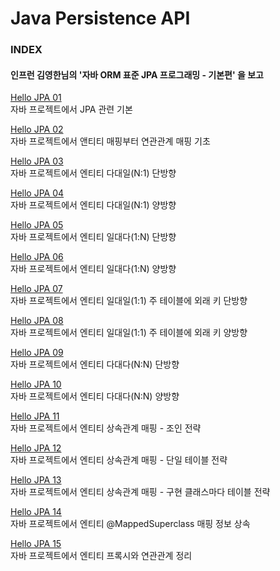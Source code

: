 # Java Persistence API

### INDEX

#### 인프런 김영한님의 '자바 ORM 표준 JPA 프로그래밍 - 기본편' 을 보고

[Hello JPA 01](https://github.com/oh29oh29/jpa-study/tree/master/hello-jpa-01)  
자바 프로젝트에서 JPA 관련 기본  

[Hello JPA 02](https://github.com/oh29oh29/jpa-study/tree/master/hello-jpa-02)  
자바 프로젝트에서 앤티티 매핑부터 연관관계 매핑 기초

[Hello JPA 03](https://github.com/oh29oh29/jpa-study/tree/master/hello-jpa-03)  
자바 프로젝트에서 엔티티 다대일(N:1) 단방향

[Hello JPA 04](https://github.com/oh29oh29/jpa-study/tree/master/hello-jpa-04)  
자바 프로젝트에서 엔티티 다대일(N:1) 양방향

[Hello JPA 05](https://github.com/oh29oh29/jpa-study/tree/master/hello-jpa-05)  
자바 프로젝트에서 엔티티 일대다(1:N) 단방향

[Hello JPA 06](https://github.com/oh29oh29/jpa-study/tree/master/hello-jpa-06)  
자바 프로젝트에서 엔티티 일대다(1:N) 양방향

[Hello JPA 07](https://github.com/oh29oh29/jpa-study/tree/master/hello-jpa-07)  
자바 프로젝트에서 엔티티 일대일(1:1) 주 테이블에 외래 키 단방향

[Hello JPA 08](https://github.com/oh29oh29/jpa-study/tree/master/hello-jpa-08)  
자바 프로젝트에서 엔티티 일대일(1:1) 주 테이블에 외래 키 양방향

[Hello JPA 09](https://github.com/oh29oh29/jpa-study/tree/master/hello-jpa-09)  
자바 프로젝트에서 엔티티 다대다(N:N) 단방향

[Hello JPA 10](https://github.com/oh29oh29/jpa-study/tree/master/hello-jpa-10)  
자바 프로젝트에서 엔티티 다대다(N:N) 양방향

[Hello JPA 11](https://github.com/oh29oh29/jpa-study/tree/master/hello-jpa-11)  
자바 프로젝트에서 엔티티 상속관계 매핑 - 조인 전략

[Hello JPA 12](https://github.com/oh29oh29/jpa-study/tree/master/hello-jpa-12)  
자바 프로젝트에서 엔티티 상속관계 매핑 - 단일 테이블 전략

[Hello JPA 13](https://github.com/oh29oh29/jpa-study/tree/master/hello-jpa-13)  
자바 프로젝트에서 엔티티 상속관계 매핑 - 구현 클래스마다 테이블 전략

[Hello JPA 14](https://github.com/oh29oh29/jpa-study/tree/master/hello-jpa-14)  
자바 프로젝트에서 엔티티 @MappedSuperclass 매핑 정보 상속

[Hello JPA 15](https://github.com/oh29oh29/jpa-study/tree/master/hello-jpa-15)  
자바 프로젝트에서 엔티티 프록시와 연관관계 정리